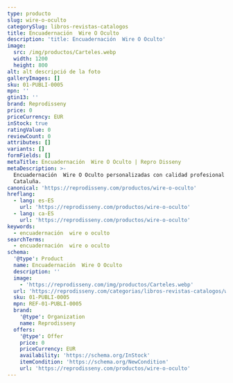```yaml
---
type: producto
slug: wire-o-oculto
categorySlug: libros-revistas-catalogos
title: Encuadernación  Wire O Oculto
description: 'title: Encuadernación  Wire O Oculto'
image:
  src: /img/productos/Carteles.webp
  width: 1200
  height: 800
alt: alt descripció de la foto
galleryImages: []
sku: 01-PUBLI-0005
mpn: ''
gtin13: ''
brand: Reprodisseny
price: 0
priceCurrency: EUR
inStock: true
ratingValue: 0
reviewCount: 0
attributes: []
variants: []
formFields: []
metaTitle: Encuadernación  Wire O Oculto | Repro Disseny
metaDescription: >-
  Encuadernación  Wire O Oculto personalizadas con calidad profesional en
  Cataluña.
canonical: 'https://reprodisseny.com/productos/wire-o-oculto'
hreflang:
  - lang: es-ES
    url: 'https://reprodisseny.com/productos/wire-o-oculto'
  - lang: ca-ES
    url: 'https://reprodisseny.com/productos/wire-o-oculto'
keywords:
  - encuadernación  wire o oculto
searchTerms:
  - encuadernación  wire o oculto
schema:
  '@type': Product
  name: Encuadernación  Wire O Oculto
  description: ''
  image:
    - 'https://reprodisseny.com/img/productos/Carteles.webp'
  url: 'https://reprodisseny.com/categorias/libros-revistas-catalogos/wire-o-oculto'
  sku: 01-PUBLI-0005
  mpn: REF-01-PUBLI-0005
  brand:
    '@type': Organization
    name: Reprodisseny
  offers:
    '@type': Offer
    price: 0
    priceCurrency: EUR
    availability: 'https://schema.org/InStock'
    itemCondition: 'https://schema.org/NewCondition'
    url: 'https://reprodisseny.com/productos/wire-o-oculto'
---
```



